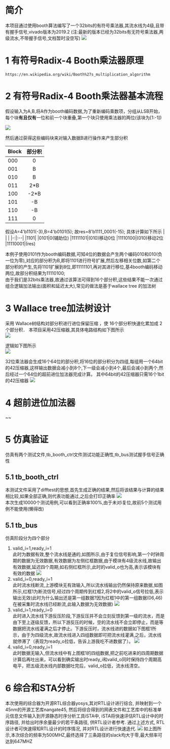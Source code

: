# 简介
本项目通过使用booth算法编写了一个32bits的有符号乘法器,其流水线为4级,且带有握手信号,vivado版本为2019.2
(注:最新的版本已经为32bits有无符号乘法器,两级流水,不带握手信号,文档暂时没空写)
![](https://tupian-1324004842.cos.ap-nanjing.myqcloud.com/%E5%B1%8F%E5%B9%95%E6%88%AA%E5%9B%BE%202024-01-23%20212727.png)

# 1 有符号Radix-4 Booth乘法器原理
`https://en.wikipedia.org/wiki/Booth%27s_multiplication_algorithm`
# 2 有符号Radix-4 Booth乘法器基本流程
假设输入为A,B,将A作为booth编码数据,为了重新编码乘数项，分组从LSB开始，每个块**有且仅有**一位和前一个块重叠,第一个块只使用乘法器的两位(该块为[1:-1])

![](https://tupian-1324004842.cos.ap-nanjing.myqcloud.com/booth.png)

然后通过获得这些编码块来对输入数据B进行操作来产生部分积

| Block     | 部分积|    
| :-----    | :--: | 
| 000       |  0  | 
| 001       |  B  | 
| 010       |  B  | 
| 011       |  2*B  | 
| 100       |  -2*B  | 
| 101       |  -B  | 
| 110       |  -B  | 
| 111       |  0  | 

假设A=4'b1101(-3),B=4'b0101(5);
故res=8'b1111_0001(-15);
具体计算如下所示
|   |       |
|-:|:--|
|1101|
|0101|0(辅助位)
|11111101|(010)移动0位
|11110100|(010)移动2位
|11110001|(res)

本例子使用0101作为booth编码数据,可知4位的数据会产生两个编码010和010(负一位为零),对应的部分积为B,即将1101进行符号扩展,然后左移相关位数,如第二个部分积的产生,先将1101扩展到8位,即11111101,再对其进行移位,基4booth编码移动两位,故部分积结果为11110100;  
由于我们是32bits乘法器,故通过该算法可得到16个部分积,这些结果不能一次通过组合逻辑加法输出(面积和延迟太大),常见的做法是基于wallace tree 的加法树

# 3 Wallace tree加法树设计
采用 Wallace树结构对部分积进行进位保留压缩 ，使 16个部分积快速化累加成 2个部分积．
本项目采用42压缩器,其具体电路结构如下图所示  
![](https://tupian-1324004842.cos.ap-nanjing.myqcloud.com/%E5%B1%8F%E5%B9%95%E6%88%AA%E5%9B%BE%202024-01-23%20213300.png)  
 
逻辑如下图所示  
![](https://tupian-1324004842.cos.ap-nanjing.myqcloud.com/%E5%B1%8F%E5%B9%95%E6%88%AA%E5%9B%BE%202024-01-23%20213414.png)

32位乘法器会生成16个64位的部分积,将16位的部分积分为四组,每组用一个64bit的42压缩器,这样输出数据会减小到8个,下一级会减小到4个,最后会减小到两个,然后经过一个64位的超前进位加法器完成计算。
其中64bit的42压缩器只需16个1bit的42压缩器
![](https://tupian-1324004842.cos.ap-nanjing.myqcloud.com/wallace.png)
# 4 超前进位加法器
~~

# 5 仿真验证
仿真有两个测试文件,tb_booth_ctrl文件测试功能正确性,tb_bus测试握手信号正确性
## 5.1 tb_booth_ctrl
本测试文件采用了difftest的思想,首先生成正确的结果,然后将该结果与计算的结果相比较,如果全部正确,则代表功能通过,之后会打印正确率
![](https://tupian-1324004842.cos.ap-nanjing.myqcloud.com/%E5%B1%8F%E5%B9%95%E6%88%AA%E5%9B%BE%202024-01-23%20223806.png)  
本次生成10000个测试用例,可以看到正确率100%,由于未对i复位,故前5个测试用例不能使用(懒得改)
## 5.1 tb_bus
仿真阶段分为四个部分  
1. valid_i=1,ready_i=1  
此时为数据有效,整个流水线是通的,如图所示,由于复位信号影响,第一个时钟周期的数据为无效数据,有效数据为左侧红框数据,由于模块有4级流水线,故输出有效数据,延迟四个周期,如右侧红框所示,此时的valid_o也为高,表示该模块有有效的数据
![](https://tupian-1324004842.cos.ap-nanjing.myqcloud.com/%E5%9B%BE%E7%89%871.png)
2. valid_i=0,ready_i=1  
此时流水线断流,上游模块无有效输入,所以流水线输出仍然保持原来数据,如图所示,红框1为断流信号,经过四个周期传到红框2,将2中的valid_o信号拉低,表示输出无效(此时为什么输出还是第一组数据?因为红框1中的第一组数据(06,46)在被采集时流水线已经断流,此输入数据为无效数据)
![](https://tupian-1324004842.cos.ap-nanjing.myqcloud.com/%E5%9B%BE%E7%89%872.png)
3. valid_i=1,ready_i=0  
此时进入流水线下游反压阶段,下游反压并不会立刻反馈到第一级的流水，而是由下至上逐级反馈，所以下游反压的时候，空的流水线不会立即停止，而是等数据把流水线灌满之后才停止。下游反压时，流水线进的数据如下图框1所示，由于为四级流水,故流水线进入四组数据即可把流水线灌满,之后，流水线就停滞了（表现为ready_o拉低，告诉上游我吃不进数据了）。
![](https://tupian-1324004842.cos.ap-nanjing.myqcloud.com/%E5%9B%BE%E7%89%873.png)
4. valid_i=0,ready_i=1  
此时数据无输入,但流水线中有上图框1的四组数据,把之前吃进来的四周期数据计算后再吐出来，可以看到确实输出时ready_i和valid_o同时保持四个周期高电平，把五级流水线内部数据吐完后，valid_o拉低，流水线清空。
# 6 综合和STA分析
本次使用的综合器为开源RTL综合器yosys,其对RTL设计进行综合, 并映射到一个45nm的开源工艺库nangate45, 然后将综合得到的网表文件和工艺库中的标准单元信息文件输入到开源静态时序分析工具iSTA中, iSTA将快速评估RTL设计中的时序路径, 并给出时序余量最少的若干条路径, 供RTL设计者参考. 通过上述方式, RTL设计者可快速得知RTL设计的时序情况, 并对RTL设计进行快速迭代.
![](https://tupian-1324004842.cos.ap-nanjing.myqcloud.com/%E5%B1%8F%E5%B9%95%E6%88%AA%E5%9B%BE%202024-01-23%20225916.png)
如上图所示,本次综合的频率为500MHZ,最终选择了三条路径的slack均大于零,最大频率可达到647MHZ

